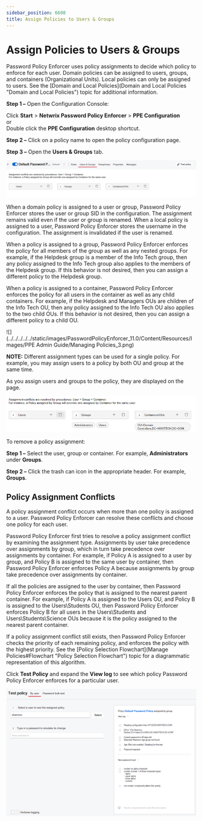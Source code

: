 ```yaml
---
sidebar_position: 6608
title: Assign Policies to Users & Groups
---
```


# Assign Policies to Users & Groups

Password Policy Enforcer uses policy assignments to decide which policy to enforce for each user. Domain policies can be assigned to users, groups, and containers (Organizational Units). Local policies can only be assigned to users. See the [Domain and Local Policies](Domain and Local Policies "Domain and Local Policies") topic for additional information.

**Step 1 –** Open the Configuration Console:

Click **Start** > **Netwrix Password Policy Enforcer** > **PPE Configuration**  
or   
Double click the **PPE Configuration** desktop shortcut.

**Step 2 –** Click on a policy name to open the policy configuration page.

**Step 3 –** Open the **Users & Groups** tab.

![Assign policies to Users and Groups](../../../../../static/images/PasswordPolicyEnforcer_11.0/Content/Resources/Images/PasswordPolicyEnforcer/Admin/Policies/usersandgroups.png "Assign policies to Users and Groups")

When a domain policy is assigned to a user or group, Password Policy Enforcer stores the user or group SID in the configuration. The assignment remains valid even if the user or group is renamed. When a local policy is assigned to a user, Password Policy Enforcer stores the username in the configuration. The assignment is invalidated if the user is renamed.

When a policy is assigned to a group, Password Policy Enforcer enforces the policy for all members of the group as well as any nested groups. For example, if the Helpdesk group is a member of the Info Tech group, then any policy assigned to the Info Tech group also applies to the members of the Helpdesk group. If this behavior is not desired, then you can assign a different policy to the Helpdesk group.

When a policy is assigned to a container, Password Policy Enforcer enforces the policy for all users in the container as well as any child containers. For example, if the Helpdesk and Managers OUs are children of the Info Tech OU, then any policy assigned to the Info Tech OU also applies to the two child OUs. If this behavior is not desired, then you can assign a different policy to a child OU.

![](../../../../../static/images/PasswordPolicyEnforcer_11.0/Content/Resources/Images/PPE Admin Guide/Managing Policies_3.png)

**NOTE:** Different assignment types can be used for a single policy. For example, you may assign users to a policy by both OU and group at the same time.

As you assign users and groups to the policy, they are displayed on the page.

![Policy assignments](../../../../../static/images/PasswordPolicyEnforcer_11.0/Content/Resources/Images/PasswordPolicyEnforcer/Admin/Policies/usersandgroups2.png "Policy assignments")

To remove a policy assignment:

**Step 1 –** Select the user, group or container. For example, **Administrators** under **Groups**.

**Step 2 –** Click the trash can icon in the appropriate header. For example, **Groups**.

## Policy Assignment Conflicts

A policy assignment conflict occurs when more than one policy is assigned to a user. Password Policy Enforcer can resolve these conflicts and choose one policy for each user.

Password Policy Enforcer first tries to resolve a policy assignment conflict by examining the assignment type. Assignments by user take precedence over assignments by group, which in turn take precedence over assignments by container. For example, if Policy A is assigned to a user by group, and Policy B is assigned to the same user by container, then Password Policy Enforcer enforces Policy A because assignments by group take precedence over assignments by container.

If all the policies are assigned to the user by container, then Password Policy Enforcer enforces the policy that is assigned to the nearest parent container. For example, if Policy A is assigned to the Users OU, and Policy B is assigned to the Users\Students OU, then Password Policy Enforcer enforces Policy B for all users in the Users\Students and Users\Students\Science OUs because it is the policy assigned to the nearest parent container.

If a policy assignment conflict still exists, then Password Policy Enforcer checks the priority of each remaining policy, and enforces the policy with the highest priority. See the [Policy Selection Flowchart](Manage Policies#Flowchart "Policy Selection Flowchart") topic for a diagrammatic representation of this algorithm.

Click **Test Policy** and expand the **View log** to see which policy Password Policy Enforcer enforces for a particular user.

![Expand View log under Test to see which policy is enforced](../../../../../static/images/PasswordPolicyEnforcer_11.0/Content/Resources/Images/PasswordPolicyEnforcer/Admin/Policies/testViewLog.png "Expand View log under Test to see which policy is enforced")